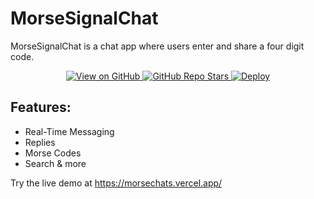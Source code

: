 # MorseSignalChat

MorseSignalChat is a chat app where users enter and share a four digit code.

<div align="center">
  <a href="https://github.com/gamerc0der/morsesignalchat">
    <img alt="View on GitHub" src="https://img.shields.io/badge/View%20on-GitHub-181717?style=for-the-badge&logo=github&logoColor=white" />
  </a>
  <a href="https://github.com/gamerc0der/morsesignalchat/stargazers">
    <img alt="GitHub Repo Stars" src="https://img.shields.io/github/stars/gamerc0der/morsesignalchat?style=for-the-badge&logo=github&color=FFD700" />
  </a>
  <a href="https://vercel.com/new/clone?repository-url=https%3A%2F%2Fgithub.com%2Fgamerc0der%2Fmorsesignalchat">
    <img alt="Deploy" src="https://img.shields.io/badge/Deploy-000?style=for-the-badge&logo=vercel&logoColor=white" />
  </a>
</div>

## Features:
- Real-Time Messaging
- Replies
- Morse Codes
- Search
& more

Try the live demo at https://morsechats.vercel.app/